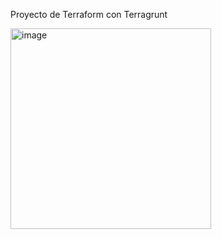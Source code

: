 Proyecto de Terraform con Terragrunt

<img width="321" alt="image" src="https://github.com/rm102030/terraform_eks_cluster/assets/64334369/c6d7fdf3-ebae-4111-8aa3-c24044845189">


